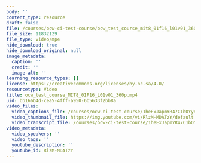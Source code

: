 ```yaml
---
body: ''
content_type: resource
draft: false
file: /courses/ocw-ci-test-course/ocw_test_course_mit8_01f16_l01v01_360p.mp4
file_size: 11832129
file_type: video/mp4
hide_download: true
hide_download_original: null
image_metadata:
  caption: ''
  credit: ''
  image-alt: ''
learning_resource_types: []
license: https://creativecommons.org/licenses/by-nc-sa/4.0/
resourcetype: Video
title: ocw_test_course_MIT8_01F16_L01v01_360p.mp4
uid: bb166b4d-cea5-4fff-a950-6b5633f2bb8a
video_files:
  video_captions_file: /courses/ocw-ci-test-course/1heExJapmYR47C1bOYy8DNUwyrshNkNCe_transcript.webvtt
  video_thumbnail_file: https://img.youtube.com/vi/RlzM-MDATzY/default.jpg
  video_transcript_file: /courses/ocw-ci-test-course/1heExJapmYR47C1bOYy8DNUwyrshNkNCe_transcript.pdf
video_metadata:
  video_speakers: ''
  video_tags: ''
  youtube_description: ''
  youtube_id: RlzM-MDATzY
---
```

